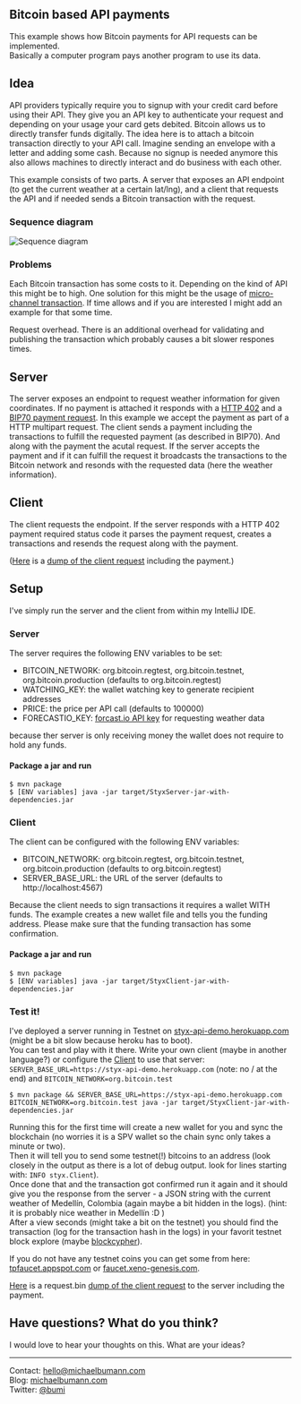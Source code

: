 ## Bitcoin based API payments

This example shows how Bitcoin payments for API requests can be implemented.  
Basically a computer program pays another program to use its data. 


## Idea

API providers typically require you to signup with your credit card before using their API. They give you an API key to authenticate your request and depending on your usage your card gets debited. 
Bitcoin allows us to directly transfer funds digitally. The idea here is to attach a bitcoin transaction directly to your API call. Imagine sending an envelope with a letter and adding some cash.
Because no signup is needed anymore this also allows machines to directly interact and do business with each other.

This example consists of two parts. A server that exposes an API endpoint (to get the current weather at a certain lat/lng), and a client that requests the API and if needed sends a Bitcoin transaction with the request. 

### Sequence diagram

![Sequence diagram](https://raw.githubusercontent.com/bumi/api-payments-example/master/sequence-explanation.png)

### Problems

Each Bitcoin transaction has some costs to it. Depending on the kind of API this might be to high. One solution for this might be the usage of [micro-channel transaction](https://bitcoinj.github.io/working-with-micropayments). 
If time allows and if you are interested I might add an example for that some time. 

Request overhead. There is an additional overhead for validating and publishing the transaction which probably causes a bit slower respones times.


## Server

The server exposes an endpoint to request weather information for given coordinates. If no payment is attached it responds with a [HTTP 402](https://http.cat/402) and a [BIP70 payment request](https://github.com/bitcoin/bips/blob/master/bip-0070.mediawiki).
In this example we accept the payment as part of a HTTP multipart request. The client sends a payment including the transactions to fulfill the requested payment (as described in BIP70). And along with the payment the acutal request.
If the server accepts the payment and if it can fulfill the request it broadcasts the transactions to the Bitcoin network and resonds with the requested data (here the weather information).

## Client

The client requests the endpoint. If the server responds with a HTTP 402 payment required status code it parses the payment request, creates a transactions and resends the request along with the payment. 

([Here](http://share-michaelbumann-com.s3-website-eu-west-1.amazonaws.com/screenshots/styx-api-example-request-debug.jpg) is a [dump of the client request](http://share-michaelbumann-com.s3-website-eu-west-1.amazonaws.com/screenshots/styx-api-example-request-debug.jpg) including the payment.)

## Setup

I've simply run the server and the client from within my IntelliJ IDE.

### Server

The server requires the following ENV variables to be set: 

* BITCOIN_NETWORK: org.bitcoin.regtest, org.bitcoin.testnet, org.bitcoin.production (defaults to org.bitcoin.regtest) 
* WATCHING_KEY: the wallet watching key to generate recipient addresses
* PRICE: the price per API call (defaults to 100000)
* FORECASTIO_KEY: [forcast.io API key](https://developer.forecast.io/) for requesting weather data

because ther server is only receiving money the wallet does not require to hold any funds. 

#### Package a jar and run

    $ mvn package
    $ [ENV variables] java -jar target/StyxServer-jar-with-dependencies.jar

### Client

The client can be configured with the following ENV variables:

* BITCOIN_NETWORK: org.bitcoin.regtest, org.bitcoin.testnet, org.bitcoin.production (defaults to org.bitcoin.regtest) 
* SERVER_BASE_URL: the URL of the server (defaults to http://localhost:4567) 

Because the client needs to sign transactions it requires a wallet WITH funds. The example creates a new wallet file and tells you the funding address. Please make sure that the funding transaction has some confirmation. 

#### Package a jar and run

    $ mvn package
    $ [ENV variables] java -jar target/StyxClient-jar-with-dependencies.jar

### Test it!

I've deployed a server running in Testnet on [styx-api-demo.herokuapp.com](https://styx-api-demo.herokuapp.com) (might be a bit slow because heroku has to boot).   
You can test and play with it there. Write your own client (maybe in another language?) or configure the [Client](https://github.com/bumi/api-payments-example/blob/master/src/main/java/styx/Client.java) to use that server: `SERVER_BASE_URL=https://styx-api-demo.herokuapp.com` (note: no / at the end) and `BITCOIN_NETWORK=org.bitcoin.test`

    $ mvn package && SERVER_BASE_URL=https://styx-api-demo.herokuapp.com BITCOIN_NETWORK=org.bitcoin.test java -jar target/StyxClient-jar-with-dependencies.jar

Running this for the first time will create a new wallet for you and sync the blockchain (no worries it is a SPV wallet so the chain sync only takes a minute or two).  
Then it will tell you to send some testnet(!) bitcoins to an address (look closely in the output as there is a lot of debug output. look for lines starting with: `INFO styx.Client`).  
Once done that and the transaction got confirmed run it again and it should give you the response from the server - a JSON string with the current weather of Medellín, Colombia (again maybe a bit hidden in the logs). (hint: it is probably nice weather in Medellín :D )  
After a view seconds (might take a bit on the testnet) you should find the transaction (log for the transaction hash in the logs) in your favorit testnet block explore (maybe [blockcypher](https://live.blockcypher.com/btc-testnet/)).

If you do not have any testnet coins you can get some from here: [tpfaucet.appspot.com](https://tpfaucet.appspot.com) or [faucet.xeno-genesis.com](http://faucet.xeno-genesis.com).

[Here](http://share-michaelbumann-com.s3-website-eu-west-1.amazonaws.com/screenshots/styx-api-example-request-debug.jpg) is a request.bin [dump of the client request](http://share-michaelbumann-com.s3-website-eu-west-1.amazonaws.com/screenshots/styx-api-example-request-debug.jpg) to the server including the payment.

## Have questions? What do you think? 

I would love to hear your thoughts on this. What are your ideas?

------------

Contact: hello@michaelbumann.com  
Blog: [michaelbumann.com](http://michaelbumann.com)  
Twitter: [@bumi](http://twitter.com/bumi)



